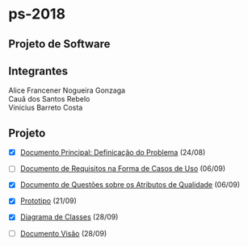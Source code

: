 # ps-2018

## Projeto de Software

## Integrantes

Alice Francener Nogueira Gonzaga  
Cauã dos Santos Rebelo  
Vinicius Barreto Costa  

## Projeto

- [x] [Documento Principal: Definicação do Problema](1.%20Gestão/definicao-problema.pdf) (24/08)

- [ ] [Documento de Requisitos na Forma de Casos de Uso](2.%20Analise/modelo-descricao-caso-uso.odt) (06/09)

- [x] [Documento de Questões sobre os Atributos de Qualidade](1.%20Gestão/questoes-atributos-qualidade.pdf) (06/09)

- [x] [Prototipo](3.%20Projeto/prototipo) (21/09)

- [x] [Diagrama de Classes](2.%20Analise) (28/09)
 
- [ ] [Documento Visão](2.%20Analise/template-documento-visao-sistema.docx) (28/09)
